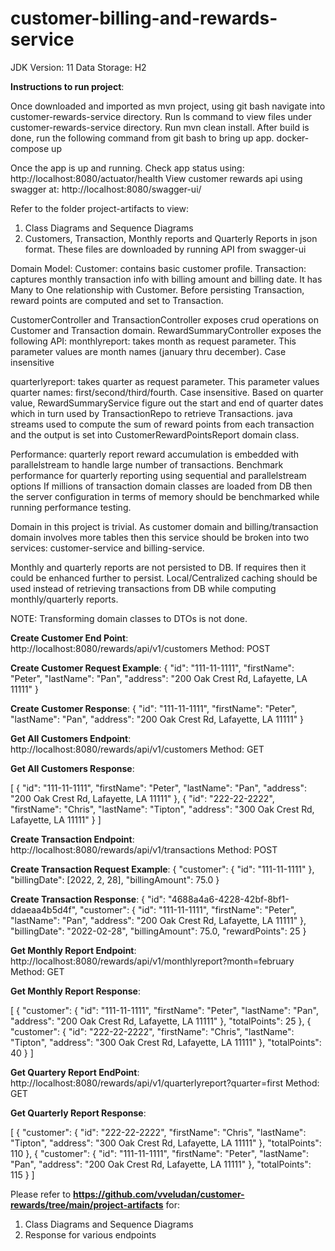 # customer-billing-and-rewards-service

JDK Version: 11
Data Storage: H2

**Instructions to run project**:

Once downloaded and imported as mvn project, using git bash navigate into customer-rewards-service directory.
Run ls command to view files under customer-rewards-service directory.
Run mvn clean install.
After build is done, run the following command from git bash to bring up app. 
docker-compose up

Once the app is up and running. Check app status using: http://localhost:8080/actuator/health
View customer rewards api using swagger at: http://localhost:8080/swagger-ui/

Refer to the folder project-artifacts to view:
1. Class Diagrams and Sequence Diagrams
2. Customers, Transaction, Monthly reports and Quarterly Reports in json format. These files are downloaded by running API from swagger-ui

Domain Model:
Customer: contains basic customer profile.
Transaction: captures monthly transaction info with billing amount and billing date. It has Many to One relationship with Customer.
Before persisting Transaction, reward points are computed and set to Transaction.

CustomerController and TransactionController exposes crud operations on Customer and Transaction domain.
RewardSummaryController exposes the following API:
monthlyreport: takes month as request parameter. This parameter values are month names (january thru december). Case insensitive

quarterlyreport: takes quarter as request parameter. This parameter values quarter names: first/second/third/fourth. Case insensitive.
Based on quarter value, RewardSummaryService figure out the start and end of quarter dates which in turn used by TransactionRepo to retrieve Transactions.
java streams used to compute the sum of reward points from each transaction and the output is set into CustomerRewardPointsReport domain class.

Performance: quarterly report reward accumulation is embedded with parallelstream to handle large number of transactions.
Benchmark performance for quarterly reporting using sequential and parallelstream options
If millions of transaction domain classes are loaded from DB then the server configuration in terms of memory should be
benchmarked while running performance testing.

Domain in this project is trivial. As customer domain and billing/transaction domain involves more tables then this service
should be broken into two services: customer-service and billing-service.

Monthly and quarterly reports are not persisted to DB. If requires then it could be enhanced further to persist.
Local/Centralized caching should be used instead of retrieving transactions from DB while computing monthly/quarterly reports.

NOTE: Transforming domain classes to DTOs is not done.

**Create Customer End Point**: http://localhost:8080/rewards/api/v1/customers Method: POST

**Create Customer Request Example**:
{
"id": "111-11-1111",
"firstName": "Peter",
"lastName": "Pan",
"address": "200 Oak Crest Rd, Lafayette, LA 11111"
}

**Create Customer Response**:
{
"id": "111-11-1111",
"firstName": "Peter",
"lastName": "Pan",
"address": "200 Oak Crest Rd, Lafayette, LA 11111"
}

**Get All Customers Endpoint**: http://localhost:8080/rewards/api/v1/customers Method: GET

**Get All Customers Response**:

[
{
"id": "111-11-1111",
"firstName": "Peter",
"lastName": "Pan",
"address": "200 Oak Crest Rd, Lafayette, LA 11111"
},
{
"id": "222-22-2222",
"firstName": "Chris",
"lastName": "Tipton",
"address": "300 Oak Crest Rd, Lafayette, LA 11111"
}
]

**Create Transaction Endpoint**: http://localhost:8080/rewards/api/v1/transactions Method: POST

**Create Transaction Request Example**:
{
"customer": {
"id": "111-11-1111"
},
"billingDate": [2022, 2, 28],
"billingAmount": 75.0
}

**Create Transaction Response**:
{
"id": "4688a4a6-4228-42bf-8bf1-ddaeaa4b5d4f",
"customer": {
"id": "111-11-1111",
"firstName": "Peter",
"lastName": "Pan",
"address": "200 Oak Crest Rd, Lafayette, LA 11111"
},
"billingDate": "2022-02-28",
"billingAmount": 75.0,
"rewardPoints": 25
}

**Get Monthly Report Endpoint**: http://localhost:8080/rewards/api/v1/monthlyreport?month=february Method: GET

**Get Monthly Report Response**:

[
{
"customer": {
"id": "111-11-1111",
"firstName": "Peter",
"lastName": "Pan",
"address": "200 Oak Crest Rd, Lafayette, LA 11111"
},
"totalPoints": 25
},
{
"customer": {
"id": "222-22-2222",
"firstName": "Chris",
"lastName": "Tipton",
"address": "300 Oak Crest Rd, Lafayette, LA 11111"
},
"totalPoints": 40
}
]

**Get Quartery Report EndPoint**: http://localhost:8080/rewards/api/v1/quarterlyreport?quarter=first Method: GET

**Get Quarterly Report Response**:

[
{
"customer": {
"id": "222-22-2222",
"firstName": "Chris",
"lastName": "Tipton",
"address": "300 Oak Crest Rd, Lafayette, LA 11111"
},
"totalPoints": 110
},
{
"customer": {
"id": "111-11-1111",
"firstName": "Peter",
"lastName": "Pan",
"address": "200 Oak Crest Rd, Lafayette, LA 11111"
},
"totalPoints": 115
}
]

Please refer to **https://github.com/vveludan/customer-rewards/tree/main/project-artifacts** for:
1. Class Diagrams and Sequence Diagrams
2. Response for various endpoints

